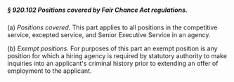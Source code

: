 ##### § 920.102 Positions covered by Fair Chance Act regulations. #####

(a) *Positions covered.* This part applies to all positions in the competitive service, excepted service, and Senior Executive Service in an agency.

(b) *Exempt positions.* For purposes of this part an exempt position is any position for which a hiring agency is required by statutory authority to make inquiries into an applicant's criminal history prior to extending an offer of employment to the applicant.